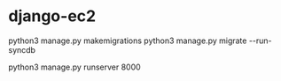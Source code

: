 # django-ec2

python3 manage.py makemigrations
python3 manage.py migrate --run-syncdb

python3 manage.py runserver 8000
